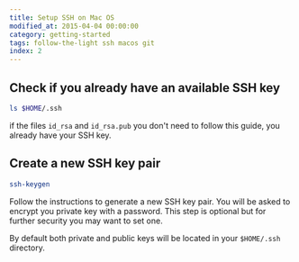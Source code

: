 ```yaml
---
title: Setup SSH on Mac OS
modified_at: 2015-04-04 00:00:00
category: getting-started
tags: follow-the-light ssh macos git
index: 2
---
```


## Check if you already have an available SSH key

```bash
ls $HOME/.ssh
```

if the files `id_rsa` and `id_rsa.pub` you don't need to follow this guide,
you already have your SSH key.

## Create a new SSH key pair

```bash
ssh-keygen
```

Follow the instructions to generate a new SSH key pair. You will be asked to encrypt
you private key with a password. This step is optional but for further security you may
want to set one.

By default both private and public keys will be located in your `$HOME/.ssh` directory.
